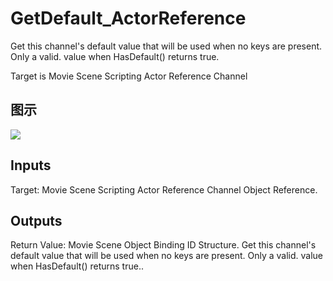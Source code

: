 # GetDefault_ActorReference

Get this channel's default value that will be used when no keys are present. Only a valid. value when HasDefault() returns true.

Target is Movie Scene Scripting Actor Reference Channel

## 图示

![]($-20221218-20485720.png)

## Inputs

Target: Movie Scene Scripting Actor Reference Channel Object Reference.  

## Outputs

Return Value: Movie Scene Object Binding ID Structure. Get this channel's default value that will be used when no keys are present. Only a valid. value when HasDefault() returns true..

